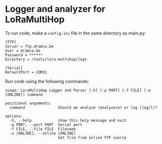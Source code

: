 # Logger and analyzer for LoRaMultiHop
To run code, make a `config.ini` file in the same directory as main.py: 
```
[FTP]
Server = ftp.dramco.be
User = dramco.be
Password = ******
Directory = /tools/lora-multihop/logs

[Serial]
DefaultPort = COM31
```
Run code using the following commands: 
```
usage: LoraMultiHop Logger and Parser [-h] [-p PORT] [-f FILE] [-o [ONLINE]] command

positional arguments:
  command               Should we analyze (analyze/a) or log (log/l)?

options:
  -h, --help            show this help message and exit
  -p PORT, --port PORT  Serial port
  -f FILE, --file FILE  Filename
  -o [ONLINE], --online [ONLINE]
                        Get file from online FTP source
```